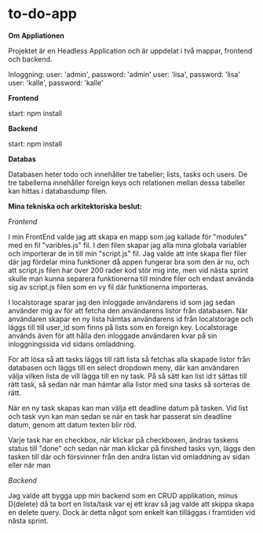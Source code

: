 # to-do-app
**Om Appliationen**

Projektet är en Headless Application och är uppdelat i två mappar, frontend och backend.

Inloggning: user: 'admin', password: 'admin' user: 'lisa', password: 'lisa' user: 'kalle', password: 'kalle'

**Frontend**

start: npm install

**Backend**

start: npm install

**Databas**

Databasen heter todo och innehåller tre tabeller; lists, tasks och users. De tre tabellerna innehåller foreign keys och relationen mellan dessa tabeller kan hittas i databasdump filen.

**Mina tekniska och arkitektoriska beslut:**

*Frontend*

I min FrontEnd valde jag att skapa en mapp som jag kallade för "modules" med en fil "varibles.js" fil. I den filen skapar jag alla mina globala variabler och importerar de in till min "script.js" fil. Jag valde att inte skapa fler
filer där jag fördelar mina funktioner då appen fungerar bra som den är nu, och att script.js filen har över 200 rader kod stör mig inte, men vid nästa sprint skulle man kunna separera funktionerna till mindre filer och endast använda sig av script.js filen som en vy fil där funktionerna importeras. 

I localstorage sparar jag den inloggade användarens id som jag sedan använder mig av för att fetcha den användarens listor från databasen. När användaren skapar en ny lista hämtas användarens id från localstorage och läggs till till user_id som finns på lists som en foreign key. Localstorage används även för att hålla den inloggade användaren kvar på sin inloggningssida vid sidans omladdning.

För att lösa så att tasks läggs till rätt lista så fetchas alla skapade listor från databasen och läggs till en select dropdown meny, där kan användaren välja vilken lista de vill lägga till en ny task. På så sätt kan list id:t sättas till rätt task, så sedan när man hämtar alla listor med sina tasks så sorteras de rätt.

När en ny task skapas kan man välja ett deadline datum på tasken. Vid list och task vyn kan man sedan se när en task har passerat sin deadline datum, genom att datum texten blir röd.

Varje task har en checkbox, när klickar på checkboxen, ändras taskens status till "done" och sedan när man klickar på finished tasks vyn, läggs den tasken till där och försvinner från den andra listan vid omladdning av sidan eller när man

*Backend*

Jag valde att bygga upp min backend som en CRUD applikation, minus D(delete) då ta bort en lista/task var ej ett krav så jag valde att skippa skapa en delete query. Dock är detta något som enkelt kan tilläggas i framtiden vid nästa sprint.
